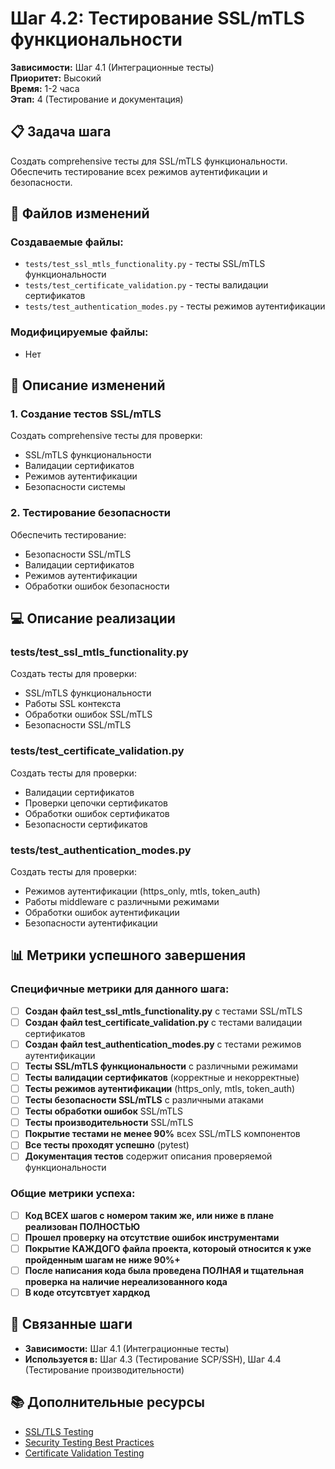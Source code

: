 # Шаг 4.2: Тестирование SSL/mTLS функциональности

**Зависимости:** Шаг 4.1 (Интеграционные тесты)  
**Приоритет:** Высокий  
**Время:** 1-2 часа  
**Этап:** 4 (Тестирование и документация)

## 📋 Задача шага

Создать comprehensive тесты для SSL/mTLS функциональности. Обеспечить тестирование всех режимов аутентификации и безопасности.

## 📁 Файлов изменений

### Создаваемые файлы:
- `tests/test_ssl_mtls_functionality.py` - тесты SSL/mTLS функциональности
- `tests/test_certificate_validation.py` - тесты валидации сертификатов
- `tests/test_authentication_modes.py` - тесты режимов аутентификации

### Модифицируемые файлы:
- Нет

## 🔧 Описание изменений

### 1. Создание тестов SSL/mTLS
Создать comprehensive тесты для проверки:
- SSL/mTLS функциональности
- Валидации сертификатов
- Режимов аутентификации
- Безопасности системы

### 2. Тестирование безопасности
Обеспечить тестирование:
- Безопасности SSL/mTLS
- Валидации сертификатов
- Режимов аутентификации
- Обработки ошибок безопасности

## 💻 Описание реализации

### tests/test_ssl_mtls_functionality.py
Создать тесты для проверки:
- SSL/mTLS функциональности
- Работы SSL контекста
- Обработки ошибок SSL/mTLS
- Безопасности SSL/mTLS

### tests/test_certificate_validation.py
Создать тесты для проверки:
- Валидации сертификатов
- Проверки цепочки сертификатов
- Обработки ошибок сертификатов
- Безопасности сертификатов

### tests/test_authentication_modes.py
Создать тесты для проверки:
- Режимов аутентификации (https_only, mtls, token_auth)
- Работы middleware с различными режимами
- Обработки ошибок аутентификации
- Безопасности аутентификации

## 📊 Метрики успешного завершения

### Специфичные метрики для данного шага:
- [ ] **Создан файл test_ssl_mtls_functionality.py** с тестами SSL/mTLS
- [ ] **Создан файл test_certificate_validation.py** с тестами валидации сертификатов
- [ ] **Создан файл test_authentication_modes.py** с тестами режимов аутентификации
- [ ] **Тесты SSL/mTLS функциональности** с различными режимами
- [ ] **Тесты валидации сертификатов** (корректные и некорректные)
- [ ] **Тесты режимов аутентификации** (https_only, mtls, token_auth)
- [ ] **Тесты безопасности SSL/mTLS** с различными атаками
- [ ] **Тесты обработки ошибок** SSL/mTLS
- [ ] **Тесты производительности** SSL/mTLS
- [ ] **Покрытие тестами не менее 90%** всех SSL/mTLS компонентов
- [ ] **Все тесты проходят успешно** (pytest)
- [ ] **Документация тестов** содержит описания проверяемой функциональности

### Общие метрики успеха:
- [ ] **Код ВСЕХ шагов с номером таким же, или ниже в плане реализован ПОЛНОСТЬЮ**
- [ ] **Прошел проверку на отсутствие ошибок инструментами**
- [ ] **Покрытие КАЖДОГО файла проекта, котороый относится к уже пройденным шагам не ниже 90%+**
- [ ] **После написания кода была проведена ПОЛНАЯ и тщательная проверка на наличие нереализованного кода**
- [ ] **В коде отсутсвтует хардкод**

## 🔗 Связанные шаги

- **Зависимости:** Шаг 4.1 (Интеграционные тесты)
- **Используется в:** Шаг 4.3 (Тестирование SCP/SSH), Шаг 4.4 (Тестирование производительности)

## 📚 Дополнительные ресурсы

- [SSL/TLS Testing](https://docs.python.org/3/library/ssl.html)
- [Security Testing Best Practices](https://owasp.org/www-project-top-ten/)
- [Certificate Validation Testing](https://en.wikipedia.org/wiki/Certificate_chain)
